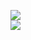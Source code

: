 [![](https://img.shields.io/badge/Made%20With-Github%20Spray-lightgrey.svg?style=for-the-badge&logo=github)](https://github.com/Annihil/github-spray#17991)  
[![](https://i.imgur.com/2DrTn0Z.gif)](https://github.com/Annihil/github-spray)